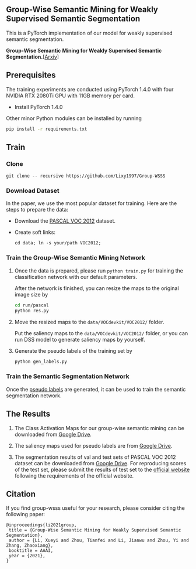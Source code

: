 ## Group-Wise Semantic Mining for Weakly Supervised Semantic Segmentation

This  is a PyTorch implementation of our model for weakly supervised semantic segmentation.

**Group-Wise Semantic Mining for Weakly Supervised Semantic Segmentation.**[[Arxiv]()]

## Prerequisites

The training experiments are conducted using PyTorch 1.4.0 with four NVIDIA RTX 2080Ti GPU with 11GB memory per card.

+ Install PyTorch 1.4.0

Other minor Python modules can be installed by running

```bash
pip install -r requirements.txt
``` 

## Train

### Clone

```git clone -- recursive https://github.com/Lixy1997/Group-WSSS```

### Download Dataset

In the paper, we use the most popular dataset for training. Here are the steps to prepare the data:

+ Download the [PASCAL VOC 2012](https://drive.google.com/file/d/1uh5bWXvLOpE-WZUUtO77uwCB4Qnh6d7X/view) dataset.

+ Create soft links:

    ```cd data; ln -s your/path VOC2012;```

### Train the Group-Wise Semantic Mining Network

1. Once the data is prepared, please run ```python train.py``` for training the classification network with our default parameters.

    After the network is finished, you can resize the maps to the original image size by

    ```bash
    cd run/pascal
    python res.py
    ``` 
2. Move the resized maps to the ```data/VOCdevkit/VOC2012/``` folder.

    Put the saliency maps to the ```data/VOCdevkit/VOC2012/``` folder, or you can run DSS model to generate saliency maps by yourself.

3. Generate the pseudo labels of the training set by

    ```bash
    python gen_labels.py
    ```

### Train the Semantic Segmentation Network

Once the [pseudo labels](https://drive.google.com/file/d/1ICjerndySg5-KWbXFol9O8jmbyIz7by3/view?usp=sharing) are generated, it can be used to train the semantic segmentation network.

## The Results

1. The Class Activation Maps for our group-wise semantic mining can be downloaded from [Google Drive](https://drive.google.com/drive/folders/1LkgKGtFP4_lCMnG2BxhzC7kcrBotog3O).

2. The saliency maps used for pseudo labels are from [Google Drive](https://drive.google.com/file/d/1Ls2HBtg3jUiuk3WUuMtdUOVUFCgvE8IX/view).

3. The segmentation results of val and test sets of PASCAL VOC 2012 dataset can be downloaded from [Google Drive](https://drive.google.com/file/d/1o7zqOwGKmUtR2VS5i30xLovIZI9vFm3b/view?usp=sharing).
For reproducing scores of the test set, please submit the results of test set to the [official website](http://host.robots.ox.ac.uk:8080/) following the requirements of the official website.


## Citation
If you find group-wsss useful for your research, please consider citing the following paper:
```
@inproceedings{li2021group,
 title = {Group-Wise Semantic Mining for Weakly Supervised Semantic Segmentation},
 author = {Li, Xueyi and Zhou, Tianfei and Li, Jianwu and Zhou, Yi and Zhang, Zhaoxiang},
 booktitle = AAAI,
 year = {2021},
}
```

